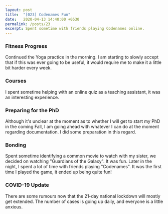 ```yaml
---
layout: post
title:  "[023] Codenames Fun"
date:   2020-04-13 14:40:00 +0530
permalink: /posts/23
excerpt: Spent sometime with friends playing Codenames online.
---
```


### Fitness Progress
Continued the Yoga practice in the morning. I am starting to slowly accept that if this was ever going to be useful, it would require me to make it a little bit harder every week.

### Courses
I spent sometime helping with an online quiz as a teaching assistant, it was an interesting experience.

### Preparing for the PhD
Although it's unclear at the moment as to whether I will get to start my PhD in the coming Fall, I am going ahead with whatever I can do at the moment regarding documentation. I did some preparation in this regard.

### Bonding
Spent sometime identifying a common movie to watch with my sister, we decided on watching "Guardians of the Galaxy". It was fun. Later in the night, I spent a lot of time with friends playing "Codenames". It was the first time I played the game, it ended up being quite fun!

### COVID-19 Update
There are some rumours now that the 21-day national lockdown will mostly get extended. The number of cases is going up daily, and everyone is a little anxious.
